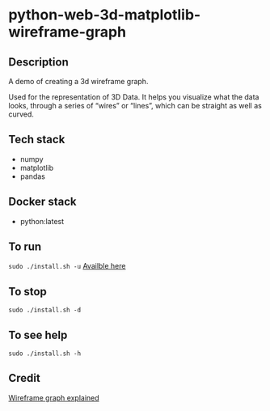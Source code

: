 # python-web-3d-matplotlib-wireframe-graph

## Description
A demo of creating a 3d wireframe graph.

Used for the representation of 3D Data. It helps you visualize what the data looks, through a series of “wires” or “lines”, which can be straight as well as curved.

## Tech stack
- numpy
- matplotlib
- pandas

## Docker stack
- python:latest

## To run
`sudo ./install.sh -u`
[Availble here](http://localhost)

## To stop
`sudo ./install.sh -d`

## To see help
`sudo ./install.sh -h`

## Credit
[Wireframe graph explained](https://coderslegacy.com/python/3d-wireframe-plot-matplotlib/)